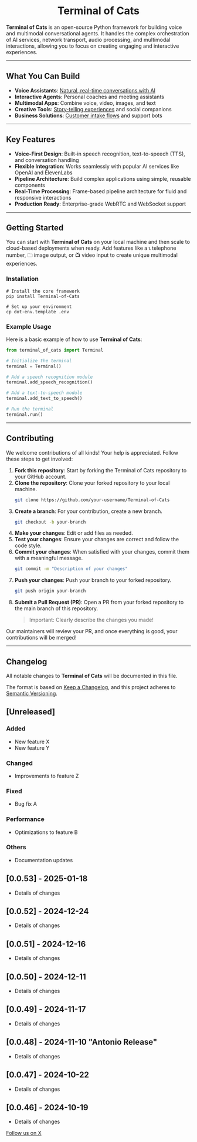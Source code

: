 # <div align="center">Terminal of Cats</div>

**Terminal of Cats** is an open-source Python framework for building voice and multimodal conversational agents. It handles the complex orchestration of AI services, network transport, audio processing, and multimodal interactions, allowing you to focus on creating engaging and interactive experiences.

---

## What You Can Build

- **Voice Assistants**: [Natural, real-time conversations with AI](https://demo.dailybots.ai/)
- **Interactive Agents**: Personal coaches and meeting assistants
- **Multimodal Apps**: Combine voice, video, images, and text
- **Creative Tools**: [Story-telling experiences](https://storytelling-chatbot.fly.dev/) and social companions
- **Business Solutions**: [Customer intake flows](https://www.youtube.com/watch?v=lDevgsp9vn0) and support bots

---

## Key Features

- **Voice-First Design**: Built-in speech recognition, text-to-speech (TTS), and conversation handling
- **Flexible Integration**: Works seamlessly with popular AI services like OpenAI and ElevenLabs
- **Pipeline Architecture**: Build complex applications using simple, reusable components
- **Real-Time Processing**: Frame-based pipeline architecture for fluid and responsive interactions
- **Production Ready**: Enterprise-grade WebRTC and WebSocket support

---

## Getting Started

You can start with **Terminal of Cats** on your local machine and then scale to cloud-based deployments when ready. Add features like a 📞 telephone number, 🗀 image output, or 📺 video input to create unique multimodal experiences.

### Installation

```shell
# Install the core framework
pip install Terminal-of-Cats

# Set up your environment
cp dot-env.template .env
```

### Example Usage

Here is a basic example of how to use **Terminal of Cats**:

```python
from terminal_of_cats import Terminal

# Initialize the terminal
terminal = Terminal()

# Add a speech recognition module
terminal.add_speech_recognition()

# Add a text-to-speech module
terminal.add_text_to_speech()

# Run the terminal
terminal.run()
```

---

## Contributing

We welcome contributions of all kinds! Your help is appreciated. Follow these steps to get involved:

1. **Fork this repository**: Start by forking the Terminal of Cats repository to your GitHub account.
2. **Clone the repository**: Clone your forked repository to your local machine.
   ```bash
   git clone https://github.com/your-username/Terminal-of-Cats
   ```
3. **Create a branch**: For your contribution, create a new branch.
   ```bash
   git checkout -b your-branch
   ```
4. **Make your changes**: Edit or add files as needed.
5. **Test your changes**: Ensure your changes are correct and follow the code style.
6. **Commit your changes**: When satisfied with your changes, commit them with a meaningful message.
   ```bash
   git commit -m "Description of your changes"
   ```
7. **Push your changes**: Push your branch to your forked repository.
   ```bash
   git push origin your-branch
   ```
8. **Submit a Pull Request (PR)**: Open a PR from your forked repository to the main branch of this repository.
   > Important: Clearly describe the changes you made!

Our maintainers will review your PR, and once everything is good, your contributions will be merged!

---

## Changelog

All notable changes to **Terminal of Cats** will be documented in this file.

The format is based on [Keep a Changelog](https://keepachangelog.com/en/1.0.0/),
and this project adheres to [Semantic Versioning](https://semver.org/spec/v2.0.0.html).

## [Unreleased]

### Added
- New feature X
- New feature Y

### Changed
- Improvements to feature Z

### Fixed
- Bug fix A

### Performance
- Optimizations to feature B

### Others
- Documentation updates

## [0.0.53] - 2025-01-18
- Details of changes

## [0.0.52] - 2024-12-24
- Details of changes

## [0.0.51] - 2024-12-16
- Details of changes

## [0.0.50] - 2024-12-11
- Details of changes

## [0.0.49] - 2024-11-17
- Details of changes

## [0.0.48] - 2024-11-10 "Antonio Release"
- Details of changes

## [0.0.47] - 2024-10-22
- Details of changes

## [0.0.46] - 2024-10-19
- Details of changes



[Follow us on X](https://x.com/Terminal_cats)
